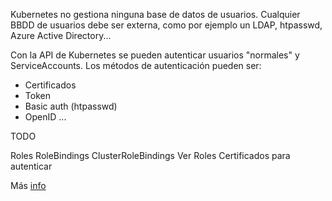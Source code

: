 Kubernetes no gestiona ninguna base de datos de usuarios. Cualquier BBDD de usuarios debe ser externa, como por ejemplo un LDAP, htpasswd, Azure Active Directory...

Con la API de Kubernetes se pueden autenticar usuarios "normales" y ServiceAccounts. Los métodos de autenticación pueden ser:

* Certificados
* Token
* Basic auth (htpasswd)
* OpenID
...

TODO

Roles
RoleBindings
ClusterRoleBindings
Ver Roles
Certificados para autenticar

Más [info](https://kubernetes.io/docs/reference/access-authn-authz/authentication/)
